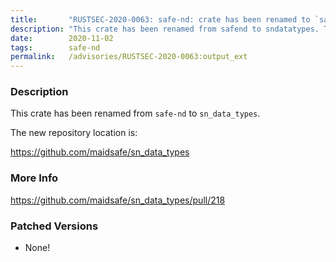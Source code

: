 ```yaml
---
title:       "RUSTSEC-2020-0063: safe-nd: crate has been renamed to `safe-nd`"
description: "This crate has been renamed from safend to sndatatypes. The new repository location is httpsgithub.commaidsafesndatatypes"
date:        2020-11-02
tags:        safe-nd
permalink:   /advisories/RUSTSEC-2020-0063:output_ext
---
```


### Description

This crate has been renamed from `safe-nd` to `sn_data_types`.

The new repository location is:

<https://github.com/maidsafe/sn_data_types>

### More Info

<https://github.com/maidsafe/sn_data_types/pull/218>

### Patched Versions

- None!

